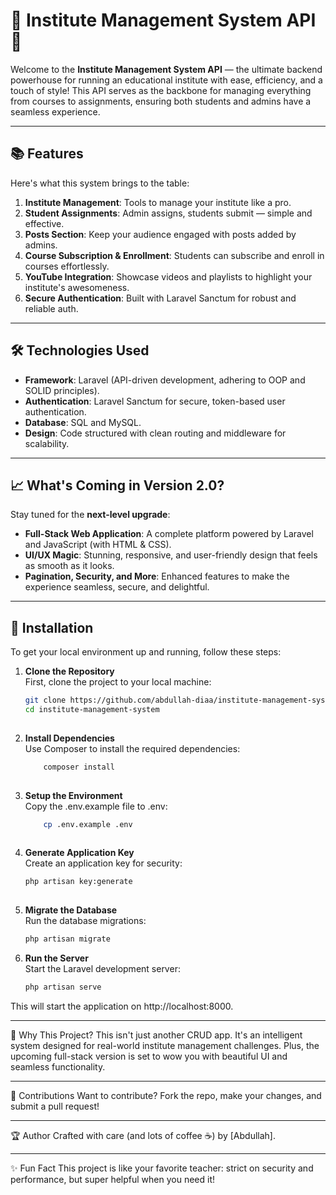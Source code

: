 # 🌟 Institute Management System API 🚀

Welcome to the **Institute Management System API** — the ultimate backend powerhouse for running an educational institute with ease, efficiency, and a touch of style! This API serves as the backbone for managing everything from courses to assignments, ensuring both students and admins have a seamless experience.  

---

## 📚 Features  
Here's what this system brings to the table:  
1. **Institute Management**: Tools to manage your institute like a pro.  
2. **Student Assignments**: Admin assigns, students submit — simple and effective.  
3. **Posts Section**: Keep your audience engaged with posts added by admins.  
4. **Course Subscription & Enrollment**: Students can subscribe and enroll in courses effortlessly.  
5. **YouTube Integration**: Showcase videos and playlists to highlight your institute's awesomeness.  
6. **Secure Authentication**: Built with Laravel Sanctum for robust and reliable auth.  

---

## 🛠️ Technologies Used  
- **Framework**: Laravel (API-driven development, adhering to OOP and SOLID principles).  
- **Authentication**: Laravel Sanctum for secure, token-based user authentication.  
- **Database**: SQL and MySQL.  
- **Design**: Code structured with clean routing and middleware for scalability.  

---

## 📈 What's Coming in Version 2.0?  
Stay tuned for the **next-level upgrade**:  
- **Full-Stack Web Application**: A complete platform powered by Laravel and JavaScript (with HTML & CSS).  
- **UI/UX Magic**: Stunning, responsive, and user-friendly design that feels as smooth as it looks.  
- **Pagination, Security, and More**: Enhanced features to make the experience seamless, secure, and delightful.  

---

## 🚀 Installation

To get your local environment up and running, follow these steps:

1. **Clone the Repository**  
   First, clone the project to your local machine:
   ```bash
   git clone https://github.com/abdullah-diaa/institute-management-system.git
   cd institute-management-system
    


2. **Install Dependencies**  
    Use Composer to install the required dependencies:

    ```bash
        composer install
        

3. **Setup the Environment**  
    Copy the .env.example file to .env:

    ```bash
        cp .env.example .env
        

4. **Generate Application Key**  
    Create an application key for security:

    ```bash
    php artisan key:generate
        

5. **Migrate the Database**  
    Run the database migrations:

    ```bash
    php artisan migrate
    

6. **Run the Server**  
    Start the Laravel development server:

    ```bash
    php artisan serve
    

This will start the application on http://localhost:8000.


______________________________________________________________________________________________________________________

🧐 Why This Project?
This isn't just another CRUD app. It's an intelligent system designed for real-world institute management challenges. Plus, the upcoming full-stack version is set to wow you with beautiful UI and seamless functionality.

______________________________________________________________________________________________________________________


🤝 Contributions
Want to contribute? Fork the repo, make your changes, and submit a pull request!

______________________________________________________________________________________________________________________


🏆 Author
Crafted with care (and lots of coffee ☕) by [Abdullah].

______________________________________________________________________________________________________________________


✨ Fun Fact
This project is like your favorite teacher: strict on security and performance, but super helpful when you need it!




